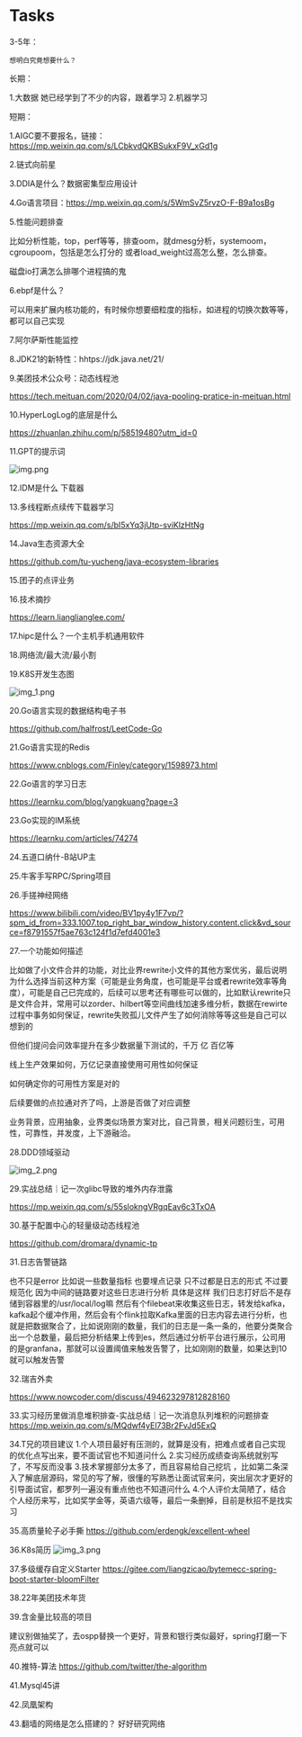 # Tasks
3-5年：
    
    想明白究竟想要什么？
长期：

1.大数据
    她已经学到了不少的内容，跟着学习
2.机器学习
    
短期：

1.AIGC要不要报名，链接：https://mp.weixin.qq.com/s/LCbkvdQKBSukxF9V_xGd1g

2.链式向前星

3.DDIA是什么？数据密集型应用设计

4.Go语言项目：https://mp.weixin.qq.com/s/5WmSvZ5rvzO-F-B9a1osBg

5.性能问题排查

比如分析性能，top，perf等等，排查oom，就dmesg分析，systemoom，cgroupoom，包括是怎么打分的
或者load_weight过高怎么整，怎么排查。

磁盘io打满怎么排哪个进程搞的鬼

6.ebpf是什么？

可以用来扩展内核功能的，有时候你想要细粒度的指标，如进程的切换次数等等，都可以自己实现

7.阿尔萨斯性能监控

8.JDK21的新特性：hhtps://jdk.java.net/21/

9.美团技术公众号：动态线程池

https://tech.meituan.com/2020/04/02/java-pooling-pratice-in-meituan.html

10.HyperLogLog的底层是什么

https://zhuanlan.zhihu.com/p/58519480?utm_id=0

11.GPT的提示词

![img.png](img.png)

12.IDM是什么 下载器

13.多线程断点续传下载器学习

https://mp.weixin.qq.com/s/bI5xYq3jUtp-sviKlzHtNg

14.Java生态资源大全

https://github.com/tu-yucheng/java-ecosystem-libraries

15.团子的点评业务

16.技术摘抄

https://learn.lianglianglee.com/

17.hipc是什么？一个主机手机通用软件

18.网络流/最大流/最小割

19.K8S开发生态图

![img_1.png](img_1.png)

20.Go语言实现的数据结构电子书

https://github.com/halfrost/LeetCode-Go

21.Go语言实现的Redis

https://www.cnblogs.com/Finley/category/1598973.html

22.Go语言的学习日志

https://learnku.com/blog/yangkuang?page=3

23.Go实现的IM系统

https://learnku.com/articles/74274

24.五道口纳什-B站UP主

25.牛客手写RPC/Spring项目

26.手搓神经网络

https://www.bilibili.com/video/BV1py4y1F7vp/?spm_id_from=333.1007.top_right_bar_window_history.content.click&vd_source=f8791557f5ae763c124f1d7efd4001e3

27.一个功能如何描述

比如做了小文件合并的功能，对比业界rewrite小文件的其他方案优劣，最后说明为什么选择当前这种方案（可能是业务角度，也可能是平台或者rewrite效率等角度），可能是自己已完成的，后续可以思考还有哪些可以做的，比如默认rewrite只是文件合并，常用可以zorder、hilbert等空间曲线加速多维分析，数据在rewirte过程中事务如何保证，rewrite失败孤儿文件产生了如何消除等等这些是自己可以想到的

但他们提问会问效率提升在多少数据量下测试的，千万 亿 百亿等

线上生产效果如何，万亿记录直接使用可用性如何保证

如何确定你的可用性方案是对的

后续要做的点拉通对齐了吗，上游是否做了对应调整

业务背景，应用抽象，业界类似场景方案对比，自己背景，相关问题衍生，可用性，可靠性，并发度，上下游融洽。


28.DDD领域驱动

![img_2.png](img_2.png)

29.实战总结｜记一次glibc导致的堆外内存泄露

https://mp.weixin.qq.com/s/55slokngVRgqEav6c3TxOA

30.基于配置中心的轻量级动态线程池

https://github.com/dromara/dynamic-tp

31.日志告警链路

也不只是error 比如说一些数量指标 也要埋点记录 只不过都是日志的形式 不过要规范化 因为中间的链路要对这些日志进行分析 具体是这样 我们日志打好后不是存储到容器里的/usr/local/log嘛 然后有个filebeat来收集这些日志，转发给kafka，kafka起个缓冲作用，然后会有个flink拉取Kafka里面的日志内容去进行分析，也就是把数据聚合了，比如说刚刚的数量，我们的日志是一条一条的，他要分类聚合出一个总数量，最后把分析结果上传到es，然后通过分析平台进行展示，公司用的是granfana，那就可以设置阈值来触发告警了，比如刚刚的数量，如果达到10就可以触发告警
    
32.瑞吉外卖

https://www.nowcoder.com/discuss/494623297812828160

33.实习经历里做消息堆积排查-实战总结｜记一次消息队列堆积的问题排查
https://mp.weixin.qq.com/s/MQdwf4yEl73Br2FvJd5ExQ

34.T兄的项目建议
1.个人项目最好有压测的，就算是没有，把难点或者自己实现的优化点写出来，要不面试官也不知道问什么 
2.实习经历成绩查询系统就别写了，不写反而没事 
3.技术掌握部分太多了，而且容易给自己挖坑 ，比如第二条深入了解底层源码，常见的写了解，很懂的写熟悉让面试官来问，突出层次才更好的引导面试官，都罗列一遍没有重点他也不知道问什么 
4.个人评价太简陋了，结合个人经历来写，比如奖学金等，英语六级等，最后一条删掉，目前是秋招不是找实习

35.高质量轮子必手撕
https://github.com/erdengk/excellent-wheel

36.K8s简历
![img_3.png](img_3.png)

37.多级缓存自定义Starter
https://gitee.com/liangzicao/bytemecc-spring-boot-starter-bloomFilter

38.22年美团技术年货

39.含金量比较高的项目

建议别做抽奖了，去ospp替换一个更好，背景和银行类似最好，spring打磨一下亮点就可以

40.推特-算法
https://github.com/twitter/the-algorithm

41.Mysql45讲

42.凤凰架构

43.翻墙的网络是怎么搭建的？ 好好研究网络
